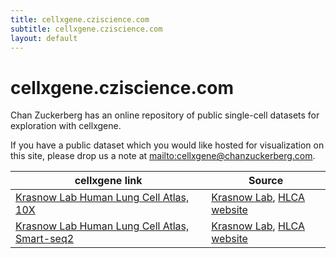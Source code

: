 ```yaml
---
title: cellxgene.cziscience.com
subtitle: cellxgene.cziscience.com
layout: default
---
```


# cellxgene.cziscience.com

Chan Zuckerberg has an online repository of public single-cell datasets for exploration with cellxgene.

If you have a public dataset which you would like hosted for visualization on this site, please drop us a note at <mailto:cellxgene@chanzuckerberg.com>.

<table class="fixed-layout">
  <thead style="width: 100%">
    <tr>
      <th>cellxgene link</th>
      <th>Source</th>
    </tr>
  </thead>
  <tbody style="width: 100%">
    <tr>
      <td><a href="https://cellxgene.cziscience.com/d/krasnow_lab_human_lung_cell_atlas_10x-1.cxg/">Krasnow Lab Human Lung Cell Atlas, 10X</a></td>
      <td>
      	<a href="http://cmgm-new.stanford.edu/krasnow/">Krasnow Lab</a>,
      	<a href="https://github.com/krasnowlab/hlca">HLCA website</a>
      </td>
    </tr>
    <tr>
      <td><a href="https://cellxgene.cziscience.com/d/krasnow_lab_human_lung_cell_atlas_smartseq2-2.cxg/">Krasnow Lab Human Lung Cell Atlas, Smart-seq2</a></td>
      <td>
      	<a href="http://cmgm-new.stanford.edu/krasnow/">Krasnow Lab</a>, 
      	<a href="https://github.com/krasnowlab/hlca">HLCA website</a>
      </td>
    </tr>
  </tbody>
</table>
